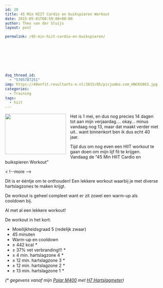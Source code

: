 ```yaml
---
id: 28
title: 45 Min HIIT Cardio en buikspieren Workout
date: 2015-05-01T08:59:00+00:00
author: Theo van der Sluijs
layout: post

permalink: /45-min-hiit-cardio-en-buikspieren/








dsq_thread_id:
  - "5705787251"
img: https://40enfit.resultants-e.nl/2015/05/picjumbo.com_HNCK5063.jpg
categories:
  - Training
tags:
  - hiit
---
```

<div class="separator" style="clear: both; text-align: center;">
  <a href="https://40enfit.resultants-e.nl/2015/05/picjumbo.com_HNCK5063-1024x683.jpg" imageanchor="1" style="clear: left; float: left; margin-bottom: 1em; margin-right: 1em;"><img border="0" height="133" src="https://40enfit.resultants-e.nl/2015/05/picjumbo.com_HNCK5063-1024x683.jpg" width="200" /></a>
</div>

Het is 1 mei, en dus nog precies 14 dagen tot aan mijn verjaardag&#8230;. okay&#8230; minus vandaag nog 13, maar dat maakt verder niet uit.. want binnenkort ben ik dus echt 40 jaar.

Tijd dus om nog even een HIIT workout te gaan doen om mijn lijf fit te krijgen. Vandaag de &#8220;45 Min HIIT Cardio en buikspieren Workout&#8221;
  
< !--more -->
  
Dit is er ééntje om te onthouden! Een lekkere workout waarbij je met diverse hartslagzones te maken krijgt.

De workout is geheel compleet want er zit zowel een warm-up als cooldown bij.

Al met al een lekkere workout!

De workout in het kort:

  * Moeilijkheidsgraad 5 (redelijk zwaar)
  * 45 minuten
  * Warm-up en cooldown
  * ± 442 kcal&nbsp;_*_
  * ± 37% vet verbranding!!!&nbsp;_*_
  * ± 4 min. hartslagzone 4&nbsp;_*_
  * ± 12 min. hartslagzone 3&nbsp;_*_
  * ± 12 min. hartslagzone 2&nbsp;_*_
  * ± 13 min. hartslagzone 1&nbsp;_*_

<div>
  <i>(* gegevens vanaf mijn&nbsp;</i><a href="http://www.athleteshop.nl/polar-m400-gps-sporthorloge-zonder-hartslagsensor-zwart" rel="nofollow" target="_blank"><i>Polar M400</i></a><i>&nbsp;met&nbsp;</i><a href="http://www.athleteshop.nl/polar-h7-hartslagsensor-zwart" rel="nofollow" target="_blank"><i>H7 Hartslagmeter</i></a><i>)</i>
</div>

<div>
</div>